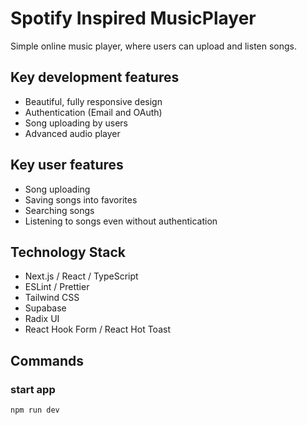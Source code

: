 # Spotify Inspired MusicPlayer
Simple online music player, where users can upload and listen songs.

## Key development features
* Beautiful, fully responsive design
* Authentication (Email and OAuth)
* Song uploading by users
* Advanced audio player

## Key user features
* Song uploading
* Saving songs into favorites
* Searching songs
* Listening to songs even without authentication

## Technology Stack
* Next.js / React / TypeScript
* ESLint / Prettier
* Tailwind CSS
* Supabase
* Radix UI
* React Hook Form / React Hot Toast

## Commands
### start app
`npm run dev`

